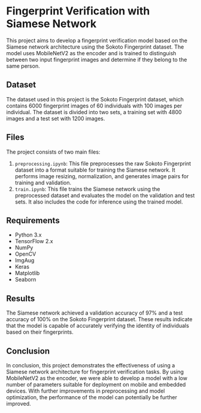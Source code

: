# Fingerprint Verification with Siamese Network

This project aims to develop a fingerprint verification model based on the Siamese network architecture using the Sokoto Fingerprint dataset. The model uses MobileNetV2 as the encoder and is trained to distinguish between two input fingerprint images and determine if they belong to the same person.

## Dataset
The dataset used in this project is the Sokoto Fingerprint dataset, which contains 6000 fingerprint images of 60 individuals with 100 images per individual. The dataset is divided into two sets, a training set with 4800 images and a test set with 1200 images.

## Files
The project consists of two main files:

1. `preprocessing.ipynb`: This file preprocesses the raw Sokoto Fingerprint dataset into a format suitable for training the Siamese network. It performs image resizing, normalization, and generates image pairs for training and validation.
2. `train.ipynb`: This file trains the Siamese network using the preprocessed dataset and evaluates the model on the validation and test sets. It also includes the code for inference using the trained model.

## Requirements
- Python 3.x
- TensorFlow 2.x
- NumPy
- OpenCV
- ImgAug
- Keras
- Matplotlib
- Seaborn

## Results
The Siamese network achieved a validation accuracy of 97% and a test accuracy of 100% on the Sokoto Fingerprint dataset. These results indicate that the model is capable of accurately verifying the identity of individuals based on their fingerprints.

## Conclusion
In conclusion, this project demonstrates the effectiveness of using a Siamese network architecture for fingerprint verification tasks. By using MobileNetV2 as the encoder, we were able to develop a model with a low number of parameters suitable for deployment on mobile and embedded devices. With further improvements in preprocessing and model optimization, the performance of the model can potentially be further improved.
